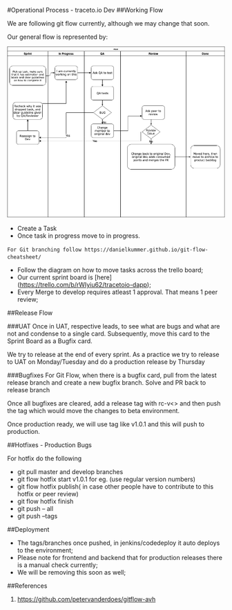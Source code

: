 #Operational Process - traceto.io Dev
##Working Flow

We are following git flow currently, although we may change that soon.

Our general flow is represented by:

![Flow](../assets/imgs/FlowForTasks.png)

- Create a Task
- Once task in progress move to in progress.

```For Git branching follow https://danielkummer.github.io/git-flow-cheatsheet/```

- Follow the diagram on how to move tasks across the trello board;
- Our current sprint board is [here] (https://trello.com/b/rWIyiu62/tracetoio-dapp);
- Every Merge to develop requires atleast 1 approval. That means 1 peer review;

##Release Flow

###UAT 
Once in UAT, respective leads, to see what are bugs and what are not and condense to a single card. 
Subsequently, move this card to the Sprint Board as a Bugfix card. 

We try to release at the end of every sprint.
As a practice we try to release to UAT on Monday/Tuesday and do a production release by Thursday

###Bugfixes
For Git Flow, when there is a bugfix card, pull from the latest release branch and create a new bugfix branch. 
Solve and PR back to release branch

Once all bugfixes are cleared, add a release tag with rc-v<> and then push the tag which would move the changes to beta environment.

Once production ready, we will use tag like v1.0.1 and this will push to production.

##Hotfixes - Production Bugs

For hotfix do the following 

- git pull master and develop branches
- git flow hotfix start v1.0.1 for eg. (use regular version numbers) 
- git flow hotfix publish( in case other people have to contribute to this hotfix or peer review)
- git flow hotfix finish
- git push – all
- git push –tags

##Deployment
- The tags/branches once pushed, in jenkins/codedeploy it auto deploys to the environment;
- Please note for frontend and backend that for production releases there is a manual check currently;
- We will be removing this soon as well;

##References
1. https://github.com/petervanderdoes/gitflow-avh
